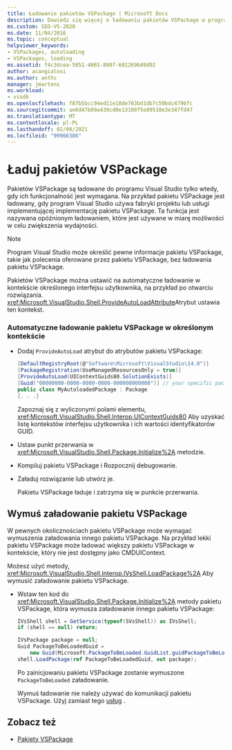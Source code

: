 ```yaml
---
title: Ładowanie pakietów VSPackage | Microsoft Docs
description: Dowiedz się więcej o ładowaniu pakietów VSPackage w programie Visual Studio, w tym opóźnione ładowanie, które jest używane, gdy jest to możliwe, aby zwiększyć wydajność.
ms.custom: SEO-VS-2020
ms.date: 11/04/2016
ms.topic: conceptual
helpviewer_keywords:
- VSPackages, autoloading
- VSPackages, loading
ms.assetid: f4c3dcea-5051-4065-898f-601269649d92
author: acangialosi
ms.author: anthc
manager: jmartens
ms.workload:
- vssdk
ms.openlocfilehash: f87b5bcc94ed11e18de763bd1db7c59bdc4796fc
ms.sourcegitcommit: ae6d47b09a439cd0e13180f5e89510e3e347fd47
ms.translationtype: MT
ms.contentlocale: pl-PL
ms.lasthandoff: 02/08/2021
ms.locfileid: "99966386"
---
```

# <a name="load-vspackages"></a>Ładuj pakietów VSPackage
Pakietów VSPackage są ładowane do programu Visual Studio tylko wtedy, gdy ich funkcjonalność jest wymagana. Na przykład pakietu VSPackage jest ładowany, gdy program Visual Studio używa fabryki projektu lub usługi implementującej implementację pakietu VSPackage. Ta funkcja jest nazywana opóźnionym ładowaniem, które jest używane w miarę możliwości w celu zwiększenia wydajności.

> [!NOTE]
> Program Visual Studio może określić pewne informacje pakietu VSPackage, takie jak polecenia oferowane przez pakietu VSPackage, bez ładowania pakietu VSPackage.

 Pakietów VSPackage można ustawić na automatyczne ładowanie w kontekście określonego interfejsu użytkownika, na przykład po otwarciu rozwiązania. <xref:Microsoft.VisualStudio.Shell.ProvideAutoLoadAttribute>Atrybut ustawia ten kontekst.

### <a name="autoload-a-vspackage-in-a-specific-context"></a>Automatyczne ładowanie pakietu VSPackage w określonym kontekście

- Dodaj `ProvideAutoLoad` atrybut do atrybutów pakietu VSPackage:

    ```csharp
    [DefaultRegistryRoot(@"Software\Microsoft\VisualStudio\14.0")]
    [PackageRegistration(UseManagedResourcesOnly = true)]
    [ProvideAutoLoad(UIContextGuids80.SolutionExists)]
    [Guid("00000000-0000-0000-0000-000000000000")] // your specific package GUID
    public class MyAutoloadedPackage : Package
    {. . .}
    ```

     Zapoznaj się z wyliczonymi polami elementu, <xref:Microsoft.VisualStudio.Shell.Interop.UIContextGuids80> Aby uzyskać listę kontekstów interfejsu użytkownika i ich wartości identyfikatorów GUID.

- Ustaw punkt przerwania w <xref:Microsoft.VisualStudio.Shell.Package.Initialize%2A> metodzie.

- Kompiluj pakietu VSPackage i Rozpocznij debugowanie.

- Załaduj rozwiązanie lub utwórz je.

     Pakietu VSPackage ładuje i zatrzyma się w punkcie przerwania.

## <a name="force-a-vspackage-to-load"></a>Wymuś załadowanie pakietu VSPackage
 W pewnych okolicznościach pakietu VSPackage może wymagać wymuszenia załadowania innego pakietu VSPackage. Na przykład lekki pakietu VSPackage może ładować większy pakietu VSPackage w kontekście, który nie jest dostępny jako CMDUIContext.

 Możesz użyć metody, <xref:Microsoft.VisualStudio.Shell.Interop.IVsShell.LoadPackage%2A> Aby wymusić załadowanie pakietu VSPackage.

- Wstaw ten kod do <xref:Microsoft.VisualStudio.Shell.Package.Initialize%2A> metody pakietu VSPackage, która wymusza załadowanie innego pakietu VSPackage:

    ```csharp
    IVsShell shell = GetService(typeof(SVsShell)) as IVsShell;
    if (shell == null) return;

    IVsPackage package = null;
    Guid PackageToBeLoadedGuid =
        new Guid(Microsoft.PackageToBeLoaded.GuidList.guidPackageToBeLoadedPkgString);
    shell.LoadPackage(ref PackageToBeLoadedGuid, out package);

    ```

     Po zainicjowaniu pakietu VSPackage zostanie wymuszone `PackageToBeLoaded` załadowanie.

     Wymuś ładowanie nie należy używać do komunikacji pakietu VSPackage. Użyj zamiast tego [usług](../extensibility/using-and-providing-services.md) .

## <a name="see-also"></a>Zobacz też
- [Pakiety VSPackage](../extensibility/internals/vspackages.md)
